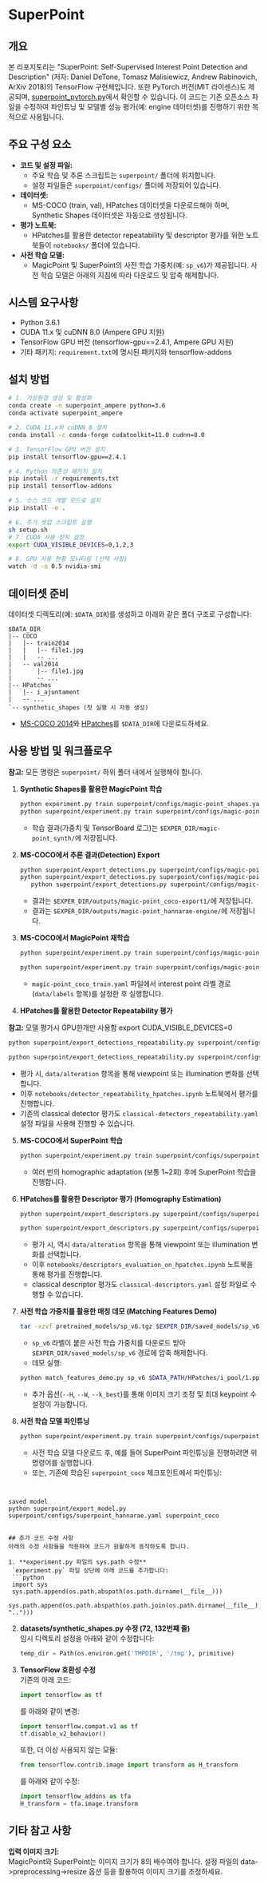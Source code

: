 # SuperPoint

## 개요

본 리포지토리는 "SuperPoint: Self-Supervised Interest Point Detection and Description" (저자: Daniel DeTone, Tomasz Malisiewicz, Andrew Rabinovich, ArXiv 2018)의 TensorFlow 구현체입니다. 또한 PyTorch 버전(MIT 라이센스)도 제공되며, [superpoint_pytorch.py](https://github.com/rpautrat/SuperPoint/blob/master/superpoint_pytorch.py)에서 확인할 수 있습니다.
이 코드는 기존 오픈소스 파일을 수정하여 파인튜닝 및 모델별 성능 평가(예: engine 데이터셋)를 진행하기 위한 목적으로 사용됩니다.

## 주요 구성 요소

- **코드 및 설정 파일:**
  - 주요 학습 및 추론 스크립트는 `superpoint/` 폴더에 위치합니다.
  - 설정 파일들은 `superpoint/configs/` 폴더에 저장되어 있습니다.
- **데이터셋:**
  - MS-COCO (train, val), HPatches 데이터셋을 다운로드해야 하며, Synthetic Shapes 데이터셋은 자동으로 생성됩니다.
- **평가 노트북:**
  - HPatches를 활용한 detector repeatability 및 descriptor 평가를 위한 노트북들이 `notebooks/` 폴더에 있습니다.
- **사전 학습 모델:**
  - MagicPoint 및 SuperPoint의 사전 학습 가중치(예: `sp_v6`)가 제공됩니다. 사전 학습 모델은 아래의 지침에 따라 다운로드 및 압축 해제합니다.

## 시스템 요구사항

- Python 3.6.1
- CUDA 11.x 및 cuDNN 8.0 (Ampere GPU 지원)
- TensorFlow GPU 버전 (tensorflow-gpu==2.4.1, Ampere GPU 지원)
- 기타 패키지: `requirement.txt`에 명시된 패키지와 tensorflow-addons

## 설치 방법

```bash
# 1. 가상환경 생성 및 활성화
conda create -n superpoint_ampere python=3.6
conda activate superpoint_ampere

# 2. CUDA 11.x와 cuDNN 8 설치
conda install -c conda-forge cudatoolkit=11.0 cudnn=8.0

# 3. TensorFlow GPU 버전 설치
pip install tensorflow-gpu==2.4.1

# 4. Python 의존성 패키지 설치
pip install -r requirements.txt
pip install tensorflow-addons

# 5. 소스 코드 개발 모드로 설치
pip install -e .

# 6. 추가 셋업 스크립트 실행
sh setup.sh
# 7. CUDA 사용 장치 설정
export CUDA_VISIBLE_DEVICES=0,1,2,3

# 8. GPU 사용 현황 모니터링 (선택 사항)
watch -d -n 0.5 nvidia-smi
```

## 데이터셋 준비

데이터셋 디렉토리(예: `$DATA_DIR`)를 생성하고 아래와 같은 폴더 구조로 구성합니다:

```
$DATA_DIR
|-- COCO
|   |-- train2014
|   |   |-- file1.jpg
|   |   -- ...
|   -- val2014
|       |-- file1.jpg
|       -- ...
|-- HPatches
|   |-- i_ajuntament
|   -- ...
`-- synthetic_shapes (첫 실행 시 자동 생성)
```

- [MS-COCO 2014](http://cocodataset.org/#download)와 [HPatches](https://www.kaggle.com/api/v1/datasets/download/javidtheimmortal/hpatches-sequence-release)를 `$DATA_DIR`에 다운로드하세요.

## 사용 방법 및 워크플로우

**참고:** 모든 명령은 `superpoint/` 하위 폴더 내에서 실행해야 합니다.

1. **Synthetic Shapes를 활용한 MagicPoint 학습**

   ```bash
   python experiment.py train superpoint/configs/magic-point_shapes.yaml magic-point_synth
   python superpoint/experiment.py train superpoint/configs/magic-point_shapes.yaml magic-point_synth
   ```

   - 학습 결과(가중치 및 TensorBoard 로그)는 `$EXPER_DIR/magic-point_synth/`에 저장됩니다.

2. **MS-COCO에서 추론 결과(Detection) Export**

   ```bash
   python superpoint/export_detections.py superpoint/configs/magic-point_coco_export.yaml magic-point_synth --pred_only --batch_size=5 --export_name=magic-point_coco-export1
   python superpoint/export_detections.py superpoint/configs/magic-point_coco_export.yaml magic-point_synth --pred_only --batch_size=5 --export_name=magic-point_hpatches-export1
      python superpoint/export_detections.py superpoint/configs/magic-point_hannarae_export.yaml magic-point_synth --pred_only --batch_size=5 --export_name=magic-point_hannarae_export
   ```

   - 결과는 `$EXPER_DIR/outputs/magic-point_coco-export1/`에 저장됩니다.
   - 결과는 `$EXPER_DIR/outputs/magic-point_hannarae-engine/`에 저장됩니다.

3. **MS-COCO에서 MagicPoint 재학습**

   ```bash
   python superpoint/experiment.py train superpoint/configs/magic-point_coco_train.yaml magic-point_coco2

   python superpoint/experiment.py train superpoint/configs/magic-point_hannarae_train.yaml magic-point_hannarae_2
   ```

   - `magic-point_coco_train.yaml` 파일에서 interest point 라벨 경로(`data/labels` 항목)를 설정한 후 실행합니다.

4. **HPatches를 활용한 Detector Repeatability 평가**

**참고:** 모델 평가시 GPU한개만 사용함
export CUDA_VISIBLE_DEVICES=0

```bash
python superpoint/export_detections_repeatability.py superpoint/configs/magic-point_repeatability.yaml magic-point_coco2 --export_name=magic-point_hpatches-repeatability-v-coco2

python superpoint/export_detections_repeatability.py superpoint/configs/magic-point_repeatability.yaml magic-point_hannarae_2 --export_name=magic-point_hpatches-repeatability-hannarae2

```

- 평가 시, `data/alteration` 항목을 통해 viewpoint 또는 illumination 변화를 선택합니다.
- 이후 `notebooks/detector_repeatability_hpatches.ipynb` 노트북에서 평가를 진행합니다.
- 기존의 classical detector 평가도 `classical-detectors_repeatability.yaml` 설정 파일을 사용해 진행할 수 있습니다.

5. **MS-COCO에서 SuperPoint 학습**

   ```bash
   python superpoint/experiment.py train superpoint/configs/superpoint_coco.yaml superpoint_coco
   ```

   - 여러 번의 homographic adaptation (보통 1~2회) 후에 SuperPoint 학습을 진행합니다.

6. **HPatches를 활용한 Descriptor 평가 (Homography Estimation)**

   ```bash
   python superpoint/export_descriptors.py superpoint/configs/superpoint_hpatches.yaml superpoint_coco --export_name=superpoint_hpatches-v

   python superpoint/export_descriptors.py superpoint/configs/superpoint_hpatches_hannarae.yaml superpoint_coco --export_name=superpoint_hannarae_hpatches-v

   ```

   - 평가 시, 역시 `data/alteration` 항목을 통해 viewpoint 또는 illumination 변화를 선택합니다.
   - 이후 `notebooks/descriptors_evaluation_on_hpatches.ipynb` 노트북을 통해 평가를 진행합니다.
   - classical descriptor 평가도 `classical-descriptors.yaml` 설정 파일로 수행할 수 있습니다.

7. **사전 학습 가중치를 활용한 매칭 데모 (Matching Features Demo)**

   ```bash
   tar -xzvf pretrained_models/sp_v6.tgz $EXPER_DIR/saved_models/sp_v6
   ```

   - `sp_v6` 라벨이 붙은 사전 학습 가중치를 다운로드 받아 `$EXPER_DIR/saved_models/sp_v6` 경로에 압축 해제합니다.
   - 데모 실행:

   ```bash
   python match_features_demo.py sp_v6 $DATA_PATH/HPatches/i_pool/1.ppm $DATA_PATH/i_pool/6.ppm
   ```

   - 추가 옵션(`--H`, `--W`, `--k_best`)를 통해 이미지 크기 조정 및 최대 keypoint 수 설정이 가능합니다.

8. **사전 학습 모델 파인튜닝**
   ```bash
   python superpoint/experiment.py train superpoint/configs/superpoint_coco.yaml superpoint_finetuned --pretrained_model sp_v6
   ```
   - 사전 학습 모델 다운로드 후, 예를 들어 SuperPoint 파인튜닝을 진행하려면 위 명령어를 실행합니다.
   - 또는, 기존에 학습된 `superpoint_coco` 체크포인트에서 파인튜닝:
   ```bash

   ```

````

saved model
python superpoint/export_model.py superpoint/configs/superpoint_hannarae.yaml superpoint_coco


## 추가 코드 수정 사항
아래의 수정 사항들을 적용하여 코드가 원활하게 동작하도록 합니다.

1. **experiment.py 파일의 sys.path 수정**
 `experiment.py` 파일 상단에 아래 코드를 추가합니다:
 ```python
 import sys
 sys.path.append(os.path.abspath(os.path.dirname(__file__)))
 sys.path.append(os.path.abspath(os.path.join(os.path.dirname(__file__), "..")))
````

2. **datasets/synthetic_shapes.py 수정 (72, 132번째 줄)**  
   임시 디렉토리 설정을 아래와 같이 수정합니다:

   ```python
   temp_dir = Path(os.environ.get('TMPDIR', '/tmp'), primitive)
   ```

3. **TensorFlow 호환성 수정**  
   기존의 아래 코드:

   ```python
   import tensorflow as tf
   ```

   를 아래와 같이 변경:

   ```python
   import tensorflow.compat.v1 as tf
   tf.disable_v2_behavior()
   ```

   또한, 더 이상 사용되지 않는 모듈:

   ```python
   from tensorflow.contrib.image import transform as H_transform
   ```

   를 아래와 같이 수정:

   ```python
   import tensorflow_addons as tfa
   H_transform = tfa.image.transform
   ```

## 기타 참고 사항

**입력 이미지 크기:**  
MagicPoint와 SuperPoint는 이미지 크기가 8의 배수여야 합니다. 설정 파일의 data->preprocessing->resize 옵션 등을 활용하여 이미지 크기를 조정하세요.
